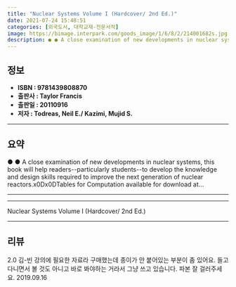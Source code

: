 ```yaml
---
title: "Nuclear Systems Volume I (Hardcover/ 2nd Ed.)"
date: 2021-07-24 15:48:51
categories: [외국도서, 대학교재-전문서적]
image: https://bimage.interpark.com/goods_image/1/6/8/2/214001682s.jpg
description: ● ● A close examination of new developments in nuclear systems, this book will help readers--particularly students--to develop the knowledge and design skills
---
```


## **정보**

- **ISBN : 9781439808870**
- **출판사 : Taylor   Francis**
- **출판일 : 20110916**
- **저자 : Todreas, Neil E./ Kazimi, Mujid S.**

------



## **요약**

●  ●  A close examination of new developments in nuclear systems, this book will help readers--particularly students--to develop the knowledge and design skills required to improve the next generation of nuclear reactors.x0Dx0DTables for Computation available for download at... 

------



------


Nuclear Systems Volume I (Hardcover/ 2nd Ed.) 

------


## **리뷰** 

2.0 김-빈 강의에 필요한 자료라 구매했는데 종이가 안 붙어있는 부분이 좀 있어요. 들고다니면서 볼 것도 아니고 바로 봐야하는 거라서 그냥 쓰고 있습니다. 파본 잘 걸러주세요. 2019.09.16 <br/>